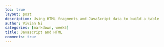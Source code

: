 ```yaml
---
toc: true
layout: post
description: Using HTML fragments and JavaScript data to build a table
author: Vivian Ni
categories: [markdown, week5]
title: Javascript and HTML
comments: true
---
```

